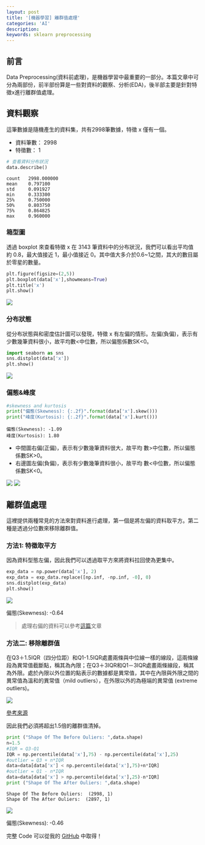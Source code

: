 ```yaml
---
layout: post
title: '[機器學習] 離群值處理'
categories: 'AI'
description:
keywords: sklearn preprocessing
---
```


## 前言
Data Preprocessing(資料前處理)，是機器學習中最重要的一部分。本篇文章中可分為兩部份，前半部份算是一些對資料的觀察、分析(EDA)，後半部主要是針對特徵x進行離群值處理。

## 資料觀察
這筆數據是隨機產生的資料集，共有2998筆數據，特徵 x 僅有一個。

- 資料筆數： 2998
- 特徵數： 1

```python
# 查看資料分布狀況
data.describe()
```

```
count	2998.000000
mean	0.797100
std	    0.091927
min	    0.333300
25%	    0.750000
50%	    0.803750
75%	    0.864825
max	    0.960000
```

### 箱型圖
透過 boxplot 來查看特徵 x 在 3143 筆資料中的分布狀況，我們可以看出平均值約 0.8，最大值接近 1，最小值接近 0。其中值大多介於0.6~1之間，其大的數目屬於零星的數量。

```python
plt.figure(figsize=(2,5))
plt.boxplot(data['x'],showmeans=True)
plt.title('x')
plt.show()
```

![](/images/posts/AI/2021/img1100402-1.png)

### 分布狀態
從分布狀態與和密度估計圖可以發現，特徵 x 有左偏的情形。左偏(負偏)，表示有少數幾筆資料很小，故平均數<中位數，所以偏態係數SK<0。

```python
import seaborn as sns
sns.distplot(data['x'])
plt.show()
```

![](/images/posts/AI/2021/img1100402-2.png)

### 偏態&峰度

```python
#skewness and kurtosis
print("偏態(Skewness): {:.2f}".format(data['x'].skew()))
print("峰度(Kurtosis): {:.2f}".format(data['x'].kurt()))
```

```
偏態(Skewness): -1.09
峰度(Kurtosis): 1.80
```

- 中間圖右偏(正偏)，表示有少數幾筆資料很大，故平均 數>中位數，所以偏態係數SK>0。
- 右邊圖左偏(負偏)，表示有少數幾筆資料很小，故平均 數<中位數，所以偏態係數SK<0。

![](/images/posts/AI/2021/img1100402-3.png)
![](/images/posts/AI/2021/img1100402-4.png)

## 離群值處理
這裡提供兩種常見的方法來對資料進行處理，第一個是將左偏的資料取平方。第二種是透過分位數來移除離群值。

### 方法1: 特徵取平方
因為資料型態左偏，因此我們可以透過取平方來將資料拉回使為更集中。

```python
exp_data = np.power(data['x'], 2)
exp_data = exp_data.replace([np.inf, -np.inf, -0], 0)
sns.distplot(exp_data)
plt.show()
```

![](/images/posts/AI/2021/img1100402-5.png)

偏態(Skewness): -0.64

> 處理右偏的資料可以參考[這篇](https://medium.com/%E4%BA%82%E9%BB%9E%E6%8A%80%E8%83%BD%E6%A8%B9%E7%9A%84%E4%BA%BA%E7%94%9F/5%E7%A8%AE%E4%BF%AE%E6%AD%A3%E8%B3%87%E6%96%99%E5%81%8F%E6%85%8B%E7%9A%84%E6%96%B9%E6%B3%95%E5%8F%8A%E5%85%B6python%E6%87%89%E7%94%A8-c387c4f32ebe)文章

### 方法二: 移除離群值
在Q3＋1.5IQR（四分位距）和Q1-1.5IQR處畫兩條與中位線一樣的線段，這兩條線段為異常值截斷點，稱其為內限；在Q3＋3IQR和Q1－3IQR處畫兩條線段，稱其為外限。處於內限以外位置的點表示的數據都是異常值，其中在內限與外限之間的異常值為溫和的異常值（mild outliers），在外限以外的為極端的異常值 (extreme outliers)。

![](https://wiki.mbalib.com/w/images/thumb/9/97/%E7%AE%B1%E7%BA%BF%E5%9B%BE%E5%9B%BE%E7%A4%BA.jpg/400px-%E7%AE%B1%E7%BA%BF%E5%9B%BE%E5%9B%BE%E7%A4%BA.jpg)

[參考來源](https://wiki.mbalib.com/zh-tw/%E7%AE%B1%E7%BA%BF%E5%9B%BE)

因此我們必須將超出1.5倍的離群值清掉。

```python
print ("Shape Of The Before Ouliers: ",data.shape)
n=1.5
#IQR = Q3-Q1
IQR = np.percentile(data['x'],75) - np.percentile(data['x'],25)
#outlier = Q3 + n*IQR 
data=data[data['x'] < np.percentile(data['x'],75)+n*IQR]
#outlier = Q1 - n*IQR 
data=data[data['x'] > np.percentile(data['x'],25)-n*IQR]
print ("Shape Of The After Ouliers: ",data.shape)
```

```
Shape Of The Before Ouliers:  (2998, 1)
Shape Of The After Ouliers:  (2897, 1)
```

![](/images/posts/AI/2021/img1100402-6.png)

偏態(Skewness): -0.46

完整 Code 可以從我的 [GitHub](https://github.com/1010code/python-outliers-clean) 中取得！